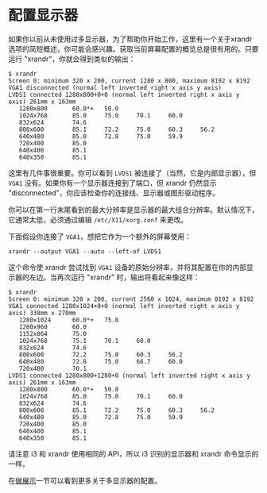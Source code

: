 # 配置显示器

如果你以前从未使用过多显示器，为了帮助你开始工作，这里有一个关于xrandr选项的简短概述，你可能会感兴趣。获取当前屏幕配置的概览总是很有用的。只要运行 "xrandr"，你就会得到类似的输出：
```
$ xrandr
Screen 0: minimum 320 x 200, current 1280 x 800, maximum 8192 x 8192
VGA1 disconnected (normal left inverted right x axis y axis)
LVDS1 connected 1280x800+0+0 (normal left inverted right x axis y axis) 261mm x 163mm
   1280x800       60.0*+   50.0
   1024x768       85.0     75.0     70.1     60.0
   832x624        74.6
   800x600        85.1     72.2     75.0     60.3     56.2
   640x480        85.0     72.8     75.0     59.9
   720x400        85.0
   640x400        85.1
   640x350        85.1
```

这里有几件事很重要。你可以看到 `LVDS1` 被连接了（当然，它是内部显示器），但 `VGA1` 没有。如果你有一个显示器连接到了端口，但 xrandr 仍然显示 "disconnected"，你应该检查你的连接线、显示器或图形驱动程序。

你可以在第一行末尾看到的最大分辨率是显示器的最大组合分辨率。默认情况下，它通常太低，必须通过编辑 `/etc/X11/xorg.conf` 来更改。

下面假设你连接了 `VGA1`，想把它作为一个额外的屏幕使用：
```
xrandr --output VGA1 --auto --left-of LVDS1
```

这个命令使 xrandr 尝试找到 `VGA1` 设备的原始分辨率，并将其配置在你的内部显示器的左边。当再次运行 "xrandr" 时，输出将看起来像这样：
```
$ xrandr
Screen 0: minimum 320 x 200, current 2560 x 1024, maximum 8192 x 8192
VGA1 connected 1280x1024+0+0 (normal left inverted right x axis y axis) 338mm x 270mm
   1280x1024      60.0*+   75.0
   1280x960       60.0
   1152x864       75.0
   1024x768       75.1     70.1     60.0
   832x624        74.6
   800x600        72.2     75.0     60.3     56.2
   640x480        72.8     75.0     66.7     60.0
   720x400        70.1
LVDS1 connected 1280x800+1280+0 (normal left inverted right x axis y axis) 261mm x 163mm
   1280x800       60.0*+   50.0
   1024x768       85.0     75.0     70.1     60.0
   832x624        74.6
   800x600        85.1     72.2     75.0     60.3     56.2
   640x480        85.0     72.8     75.0     59.9
   720x400        85.0
   640x400        85.1
   640x350        85.1
```

请注意 i3 和 xrandr 使用相同的 API，所以 i3 识别的显示器和 xrandr 命令显示的一样。

在[做展示](../i3和你的其他软件/做展示（多显示器）.md)一节可以看到更多关于多显示器的配置。
